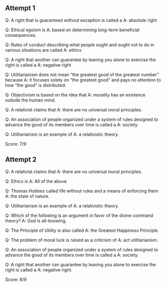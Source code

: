Attempt 1
---------
Q: A right that is guaranteed without exception is called a
A: absolute right

Q: Ethical egoism is
A: based on determining long-term beneficial consequences.

Q: Rules of conduct describing what people ought and ought not to do in various situations are called
A: ethics

Q: A right that another can guarantee by leaving you alone to exercise the right is called a
A: negative right

Q: Utilitarianism does not mean “the greatest good of the greatest number” because
A: it focuses solely on “the greatest good” and pays no attention to how “the good” is distributed.

Q: Objectivism is based on the idea that
A: morality has an existence outside the human mind.

Q: A relativist claims that
A: there are no universal moral principles.

Q: An association of people organized under a system of rules designed to advance the good of its members over time is called a
A: society.

Q: Utilitarianism is an example of
A: a relativistic theory.

Score: 7/9

Attempt 2
---------

Q: A relativist claims that
A: there are no universal moral principles.

Q: Ethics is
A: All of the above

Q: Thomas Hobbes called life without rules and a means of enforcing them
A: the state of nature.

Q: Utilitarianism is an example of
A: a relativistic theory.

Q: Which of the following is an argument in favor of the divine command theory?
A: God is all-knowing.

Q: The Principle of Utility is also called
A: the Greatest Happiness Principle.

Q: The problem of moral luck is raised as a criticism of
A: act utilitarianism.

Q: An association of people organized under a system of rules designed to advance the good of its members over time is called a
A: society.

Q: A right that another can guarantee by leaving you alone to exercise the right is called a
A: negative right.

Score: 8/9
